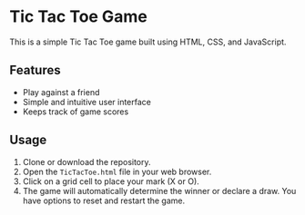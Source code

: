 # Tic Tac Toe Game

This is a simple Tic Tac Toe game built using HTML, CSS, and JavaScript.

## Features

- Play against a friend 
- Simple and intuitive user interface
- Keeps track of game scores

## Usage

1. Clone or download the repository.
2. Open the `TicTacToe.html` file in your web browser.
3. Click on a grid cell to place your mark (X or O).
4. The game will automatically determine the winner or declare a draw. You have options to reset and restart the game.
